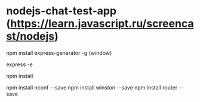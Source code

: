 # nodejs-chat-test-app (https://learn.javascript.ru/screencast/nodejs)

npm install express-generator -g (window)

express -e

npm install


npm install nconf --save
npm install winston --save
npm install router --save
